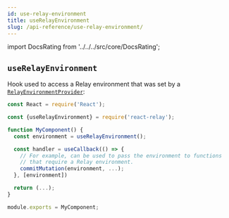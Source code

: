 ```yaml
---
id: use-relay-environment
title: useRelayEnvironment
slug: /api-reference/use-relay-environment/
---
```


import DocsRating from '../../../src/core/DocsRating';

## `useRelayEnvironment`

Hook used to access a Relay environment that was set by a [`RelayEnvironmentProvider`](../relay-environment-provider):

```js
const React = require('React');

const {useRelayEnvironment} = require('react-relay');

function MyComponent() {
  const environment = useRelayEnvironment();

  const handler = useCallback(() => {
    // For example, can be used to pass the environment to functions
    // that require a Relay environment.
    commitMutation(environment, ...);
  }, [environment])

  return (...);
}

module.exports = MyComponent;
```

<DocsRating />
